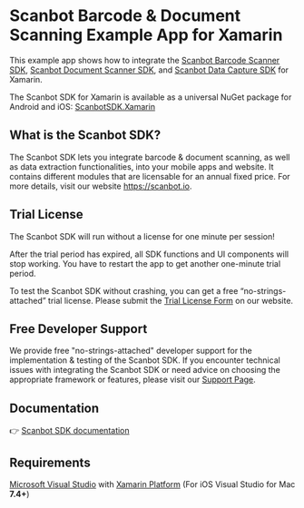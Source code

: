 # Scanbot Barcode & Document Scanning Example App for Xamarin

This example app shows how to integrate the [Scanbot Barcode Scanner SDK](https://scanbot.io/developer/xamarin-barcode-scanner/), [Scanbot Document Scanner SDK](https://scanbot.io/developer/xamarin-document-scanner/), and [Scanbot Data Capture SDK](https://scanbot.io/developer/xamarin-data-capture/) for Xamarin.

The Scanbot SDK for Xamarin is available as a universal NuGet package for Android and iOS:
[ScanbotSDK.Xamarin](https://www.nuget.org/packages/ScanbotSDK.Xamarin)

## What is the Scanbot SDK?

The Scanbot SDK lets you integrate barcode & document scanning, as well as data extraction functionalities, into your mobile apps and website. It contains different modules that are licensable for an annual fixed price. For more details, visit our website https://scanbot.io.


## Trial License

The Scanbot SDK will run without a license for one minute per session!

After the trial period has expired, all SDK functions and UI components will stop working. You have to restart the app to get another one-minute trial period.

To test the Scanbot SDK without crashing, you can get a free “no-strings-attached” trial license. Please submit the [Trial License Form](https://scanbot.io/trial/) on our website.

## Free Developer Support

We provide free "no-strings-attached" developer support for the implementation & testing of the Scanbot SDK.
If you encounter technical issues with integrating the Scanbot SDK or need advice on choosing the appropriate
framework or features, please visit our [Support Page](https://docs.scanbot.io/support/).

## Documentation
👉 [Scanbot SDK documentation](https://docs.scanbot.io/document-scanner-sdk/xamarin/introduction/)

## Requirements
[Microsoft Visual Studio](https://www.visualstudio.com) with [Xamarin Platform](https://www.xamarin.com)
(For iOS Visual Studio for Mac **7.4+**)

